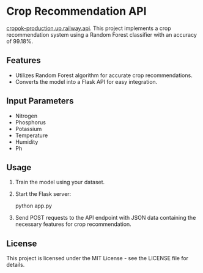 # Crop Recommendation API

[cropok-production.up.railway.api](https://cropok-production.up.railway.app).
This project implements a crop recommendation system using a Random Forest classifier with an accuracy of 99.18%.

## Features

- Utilizes Random Forest algorithm for accurate crop recommendations.
- Converts the model into a Flask API for easy integration.

## Input Parameters
- Nitrogen
- Phosphorus
- Potassium
- Temperature
- Humidity
- Ph

## Usage

1. Train the model using your dataset.
2. Start the Flask server:

    python app.py

3. Send POST requests to the API endpoint with JSON data containing the necessary features for crop recommendation.

## License

This project is licensed under the MIT License - see the LICENSE file for details.
